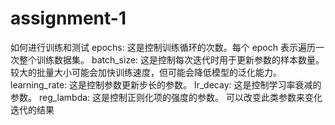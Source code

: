 # assignment-1
如何进行训练和测试
epochs: 这是控制训练循环的次数。每个 epoch 表示遍历一次整个训练数据集。
batch_size: 这是控制每次迭代时用于更新参数的样本数量。较大的批量大小可能会加快训练速度，但可能会降低模型的泛化能力。
learning_rate: 这是控制参数更新步长的参数。
lr_decay: 这是控制学习率衰减的参数。
reg_lambda: 这是控制正则化项的强度的参数。
可以改变此类参数来变化迭代的结果
